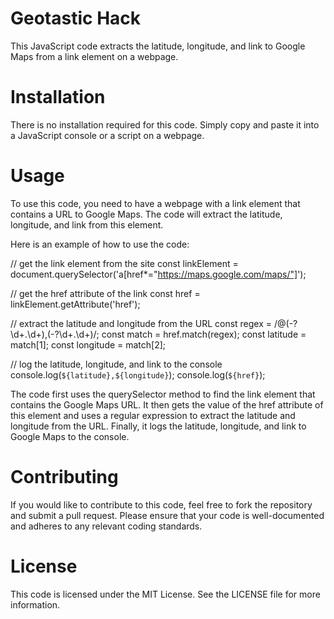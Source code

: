 # Geotastic Hack
This JavaScript code extracts the latitude, longitude, and link to Google Maps from a link element on a webpage.

# Installation
There is no installation required for this code. Simply copy and paste it into a JavaScript console or a script on a webpage.

# Usage
To use this code, you need to have a webpage with a link element that contains a URL to Google Maps. The code will extract the latitude, longitude, and link from this element.

Here is an example of how to use the code:

// get the link element from the site
const linkElement = document.querySelector('a[href*="https://maps.google.com/maps/"]');

// get the href attribute of the link
const href = linkElement.getAttribute('href');

// extract the latitude and longitude from the URL
const regex = /@(-?\d+\.\d+),(-?\d+\.\d+)/;
const match = href.match(regex);
const latitude = match[1];
const longitude = match[2];

// log the latitude, longitude, and link to the console
console.log(`${latitude},${longitude}`);
console.log(`${href}`);

The code first uses the querySelector method to find the link element that contains the Google Maps URL. It then gets the value of the href attribute of this element and uses a regular expression to extract the latitude and longitude from the URL. Finally, it logs the latitude, longitude, and link to Google Maps to the console.

# Contributing
If you would like to contribute to this code, feel free to fork the repository and submit a pull request. Please ensure that your code is well-documented and adheres to any relevant coding standards.

# License
This code is licensed under the MIT License. See the LICENSE file for more information.
